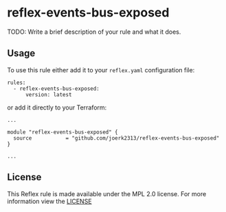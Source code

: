 # reflex-events-bus-exposed

TODO: Write a brief description of your rule and what it does.

## Usage

To use this rule either add it to your `reflex.yaml` configuration file:

```
rules:
  - reflex-events-bus-exposed:
      version: latest
```

or add it directly to your Terraform:

```
...

module "reflex-events-bus-exposed" {
  source           = "github.com/joerk2313/reflex-events-bus-exposed"
}

...
```

## License

This Reflex rule is made available under the MPL 2.0 license. For more information view
the [LICENSE](https://github.com/joerk2313/reflex-events-bus-exposed/blob/master/LICENSE)